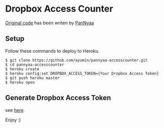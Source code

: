 # Dropbox Access Counter

[Original code](https://gist.github.com/PanNyaa/3652eafcc392199b2d5f) has been writen by [PanNyaa](https://github.com/PanNyaa)

## Setup

Follow these commands to deploy to Heroku.

````
$ git clone https://github.com/ayumin/pannyaa-accesscounter.git
$ cd pannyaa-accesscounter
$ heroku create
$ heroku config:set DROPBOX_ACCESS_TOKEN={Your Dropbox Access Token}
$ git push heroku master
$ heroku open
````

## Generate Dropbox Access Token
see [here](https://blogs.dropbox.com/developers/2014/05/generate-an-access-token-for-your-own-account/).

Enjoy :)
